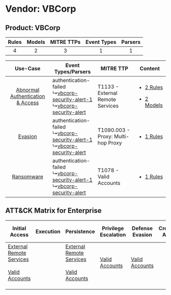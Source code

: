 Vendor: VBCorp
==============
Product: VBCorp
---------------
| Rules | Models | MITRE TTPs | Event Types | Parsers |
|:-----:|:------:|:----------:|:-----------:|:-------:|
|   4   |   2    |     3      |      1      |    1    |

|    Use-Case    | Event Types/Parsers    | MITRE TTP    | Content    |
|:----:| ---- | ---- | ---- |
| [Abnormal Authentication & Access](../../../UseCases/uc_abnormal_authentication_&_access.md) |  authentication-failed<br> ↳[vbcorp-security-alert-1](Ps/pC_vbcorpsecurityalert1.md)<br> ↳[vbcorp-security-alert](Ps/pC_vbcorpsecurityalert.md)<br> | T1133 - External Remote Services<br>   | [<ul><li>2 Rules</li></ul><ul><li>2 Models</li></ul>](RM/r_m_vbcorp_vbcorp_Abnormal_Authentication_&_Access.md) |
|    [Evasion](../../../UseCases/uc_evasion.md)    |  authentication-failed<br> ↳[vbcorp-security-alert-1](Ps/pC_vbcorpsecurityalert1.md)<br> ↳[vbcorp-security-alert](Ps/pC_vbcorpsecurityalert.md)<br> | T1090.003 - Proxy: Multi-hop Proxy<br> | [<ul><li>1 Rules</li></ul>](RM/r_m_vbcorp_vbcorp_Evasion.md)    |
|    [Ransomware](../../../UseCases/uc_ransomware.md)    |  authentication-failed<br> ↳[vbcorp-security-alert-1](Ps/pC_vbcorpsecurityalert1.md)<br> ↳[vbcorp-security-alert](Ps/pC_vbcorpsecurityalert.md)<br> | T1078 - Valid Accounts<br>    | [<ul><li>1 Rules</li></ul>](RM/r_m_vbcorp_vbcorp_Ransomware.md)    |

ATT&CK Matrix for Enterprise
----------------------------
| Initial Access                                                                                                                                   | Execution | Persistence                                                                                                                                      | Privilege Escalation                                                | Defense Evasion                                                     | Credential Access | Discovery | Lateral Movement | Collection | Command and Control                                                                                                                       | Exfiltration | Impact |
| ------------------------------------------------------------------------------------------------------------------------------------------------ | --------- | ------------------------------------------------------------------------------------------------------------------------------------------------ | ------------------------------------------------------------------- | ------------------------------------------------------------------- | ----------------- | --------- | ---------------- | ---------- | ----------------------------------------------------------------------------------------------------------------------------------------- | ------------ | ------ |
| [External Remote Services](https://attack.mitre.org/techniques/T1133)<br><br>[Valid Accounts](https://attack.mitre.org/techniques/T1078)<br><br> |           | [External Remote Services](https://attack.mitre.org/techniques/T1133)<br><br>[Valid Accounts](https://attack.mitre.org/techniques/T1078)<br><br> | [Valid Accounts](https://attack.mitre.org/techniques/T1078)<br><br> | [Valid Accounts](https://attack.mitre.org/techniques/T1078)<br><br> |                   |           |                  |            | [Proxy: Multi-hop Proxy](https://attack.mitre.org/techniques/T1090/003)<br><br>[Proxy](https://attack.mitre.org/techniques/T1090)<br><br> |              |        |